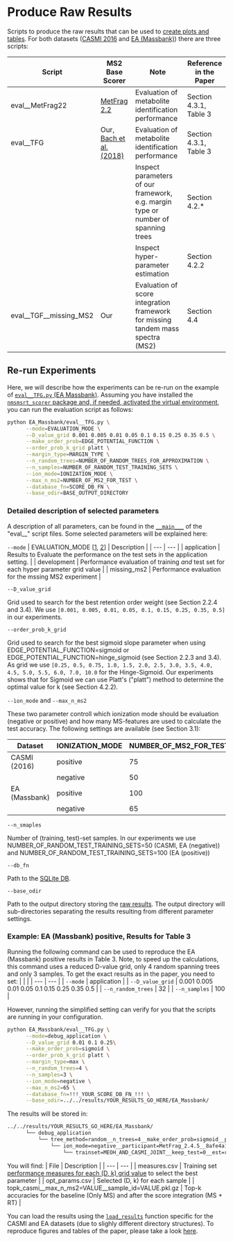 # Produce Raw Results

Scripts to produce the raw results that can be used to [create plots and tables](/results/). For both datasets ([CASMI 2016](/msmsrt_scorer/experiments/CASMI_2016) and [EA (Massbank)](/msmsrt_scorer/experiments/EA_Massbank)) there are three scripts:

| Script | MS2 Base Scorer | Note | Reference in the Paper |
| --- | --- | --- | --- |
| eval__MetFrag22 | [MetFrag 2.2](https://jcheminf.biomedcentral.com/articles/10.1186/s13321-016-0115-9) | Evaluation of metabolite identification performance | Section 4.3.1, Table 3 | 
| eval__TFG | Our, [Bach et al. (2018)](https://academic.oup.com/bioinformatics/article/34/17/i875/5093227) | Evaluation of metabolite identification performance | Section 4.3.1, Table 3 | 
| | | Inspect parameters of our framework, e.g. margin type or number of spanning trees | Section 4.2.* | 
| | | Inspect hyper-parameter estimation | Section 4.2.2 | 
| eval__TGF__missing_MS2 | Our | Evaluation of score integration framework for missing tandem mass spectra (MS2) | Section 4.4 | 

## Re-run Experiments

Here, we will describe how the experiments can be re-run on the example of [```eval__TFG.py``` (EA Massbank)](/msmsrt_scorer/experiments/EA_Massbank/eval__TFG.py#L82). Assuming you have installed the [```nmsmsrt_scorer``` package and, if needed, activated the virtual environment](https://github.com/aalto-ics-kepaco/msms_rt_score_integration#install-into-a-virtual-environment), you can run the evaluation script as follows:
```bash
python EA_Massbank/eval__TFG.py \
      --mode=EVALUATION_MODE \
      --D_value_grid 0.001 0.005 0.01 0.05 0.1 0.15 0.25 0.35 0.5 \
      --make_order_prob=EDGE_POTENTIAL_FUNCTION \
      --order_prob_k_grid platt \
      --margin_type=MARGIN_TYPE \
      --n_random_trees=NUMBER_OF_RANDOM_TREES_FOR_APPROXIMATION \
      --n_samples=NUMBER_OF_RANDOM_TEST_TRAINING_SETS \
      --ion_mode=IONIZATION_MODE \
      --max_n_ms2=NUMBER_OF_MS2_FOR_TEST \
      --database_fn=SCORE_DB_FN \
      --base_odir=BASE_OUTPÙT_DIRECTORY
```

### Detailed description of selected parameters 

A description of all parameters, can be found in the [```__main___```](/msmsrt_scorer/experiments/EA_Massbank/eval__TFG.py#L82) of the "eval__" script files. Some selected parameters will be explained here: 

```--mode```
| EVALUATION_MODE [[1](/msmsrt_scorer/experiments/EA_Massbank/eval__TFG.py#L174), [2](/msmsrt_scorer/experiments/EA_Massbank/eval__TFG__missing_MS2.py#L151)] | Description |
| --- | --- |
| application | Results to Evaluate the performance on the test sets in the application setting. |
| development | Performance evaluation of training _and_ test set for each hyper parameter grid value |
| missing_ms2 | Performance evaluation for the mssing MS2 experiment |

```--D_value_grid```

Grid used to search for the best retention order weight (see Section 2.2.4 and 3.4). We use ```[0.001, 0.005, 0.01, 0.05, 0.1, 0.15, 0.25, 0.35, 0.5]``` in our experiments.

```--order_prob_k_grid```

Grid used to search for the best sigmoid slope parameter when using EDGE_POTENTIAL_FUNCTION=sigmoid or EDGE_POTENTIAL_FUNCTION=hinge_sigmoid (see Section 2.2.3 and 3.4). As grid we use ```[0.25, 0.5, 0.75, 1.0, 1.5, 2.0, 2.5, 3.0, 3.5, 4.0, 4.5, 5.0, 5.5, 6.0, 7.0, 10.0``` for the Hinge-Sigmoid. Our experiments shows that for Sigmoid we can use Platt's ("platt") method to determine the optimal value for k (see Section 4.2.2).

```--ìon_mode``` and ```--max_n_ms2```

These two parameter controll which ionization mode should be evaluation (negative or positive) and how many MS-features are used to calculate the test accuracy. The following settings are available (see Section 3.1):

| Dataset | IONIZATION_MODE | NUMBER_OF_MS2_FOR_TEST | 
| --- | --- | --- |
| CASMI (2016) | positive | 75 | 
| | negative | 50 | 
| EA (Massbank) | positive | 100 | 
| | negative | 65 | 


```--n_smaples```

Number of (training, test)-set samples. In our experiments we use NUMBER_OF_RANDOM_TEST_TRAINING_SETS=50 (CASMI, EA (negative)) and NUMBER_OF_RANDOM_TEST_TRAINING_SETS=100 (EA (positive))

```--db_fn```

Path to the [SQLite DB](/data/). 

```--base_odir```

Path to the output directory storing the [raw results](/results/EA_Massbank/results__TFG__platt/). The output directory will sub-directories separating the results resulting from different parameter settings. 


### Example: EA (Massbank) positive, Results for Table 3

Running the following command can be used to reproduce the EA (Massbank) positive results in Table 3. Note, to speed up the calculations, this command uses a reduced D-value grid, only 4 random spanning trees and only 3 samples. To get the exact results as in the paper, you need to set:
| | |
| --- | --- |
| ```--mode``` | application | 
| ```--D_value_grid``` | 0.001 0.005 0.01 0.05 0.1 0.15 0.25 0.35 0.5 | 
| ```--n_random_trees``` | 32 | 
| ```--n_samples``` | 100 |

However, running the simplified setting can verify for you that the scripts are running in your configuration.

```bash
python EA_Massbank/eval__TFG.py \
      --mode=debug_application \
      --D_value_grid 0.01 0.1 0.25\
      --make_order_prob=sigmoid \
      --order_prob_k_grid platt \
      --margin_type=max \
      --n_random_trees=4 \
      --n_samples=3 \
      --ion_mode=negative \
      --max_n_ms2=65 \
      --database_fn=!!!_YOUR_SCORE_DB_FN_!!! \
      --base_odir=../../results/YOUR_RESULTS_GO_HERE/EA_Massbank/
```
The results will be stored in: 
```bash
../../results/YOUR_RESULTS_GO_HERE/EA_Massbank/
      └── debug_application
          └── tree_method=random__n_trees=4__make_order_prob=sigmoid__param_selection_measure=topk_auc__norm_scores=none__mtype=max
              └── ion_mode=negative__participant=MetFrag_2.4.5__8afe4a14__max_n_cand=inf__sort_candidates_by_ms2_score=0
                  └── trainset=MEOH_AND_CASMI_JOINT__keep_test=0__est=ranksvm__mol_rep=substructure_count
```
You will find: 
| File | Description | 
| --- | --- | 
| measures.csv | Training set [performance measures for each (D, k) grid value](/msmsrt_scorer/lib/evaluation_tools.py#L167) to select the best parameter | 
| opt_params.csv | Selected (D, k) for each sample | 
| topk_casmi__max_n_ms2=VALUE__sample_id=VALUE.pkl.gz | Top-k accuracies for the baseline (Only MS) and after the score integration (MS + RT) | 

You can load the results using the [```load_results```](/msmsrt_scorer/experiments/EA_Massbank/plot_and_table_utils.py#L153) function specific for the CASMI and EA datasets (due to slighly different directory structures). To reproduce figures and tables of the paper, please take a look [here](https://github.com/aalto-ics-kepaco/msms_rt_score_integration/tree/master/results). 
